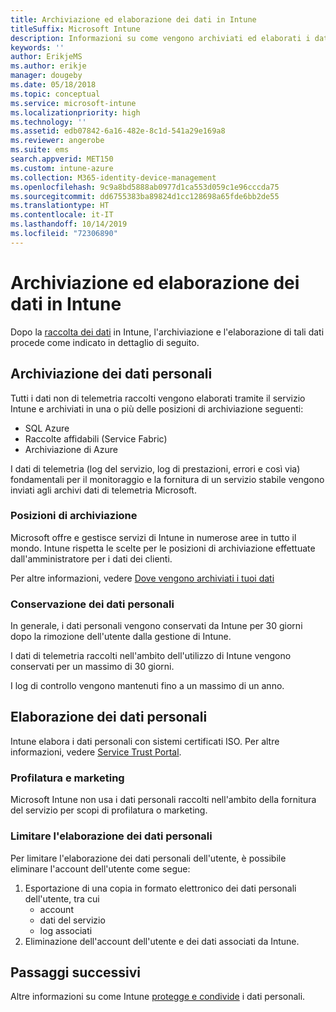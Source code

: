 ```yaml
---
title: Archiviazione ed elaborazione dei dati in Intune
titleSuffix: Microsoft Intune
description: Informazioni su come vengono archiviati ed elaborati i dati personali in Intune.
keywords: ''
author: ErikjeMS
ms.author: erikje
manager: dougeby
ms.date: 05/18/2018
ms.topic: conceptual
ms.service: microsoft-intune
ms.localizationpriority: high
ms.technology: ''
ms.assetid: edb07842-6a16-482e-8c1d-541a29e169a8
ms.reviewer: angerobe
ms.suite: ems
search.appverid: MET150
ms.custom: intune-azure
ms.collection: M365-identity-device-management
ms.openlocfilehash: 9c9a8bd5888ab0977d1ca553d059c1e96cccda75
ms.sourcegitcommit: dd6755383ba89824d1cc128698a65fde6bb2de55
ms.translationtype: HT
ms.contentlocale: it-IT
ms.lasthandoff: 10/14/2019
ms.locfileid: "72306890"
---
```

# <a name="data-storage-and-processing-in-intune"></a>Archiviazione ed elaborazione dei dati in Intune

Dopo la [raccolta dei dati](privacy-data-collect.md) in Intune, l'archiviazione e l'elaborazione di tali dati procede come indicato in dettaglio di seguito.

## <a name="storing-personal-data"></a>Archiviazione dei dati personali

Tutti i dati non di telemetria raccolti vengono elaborati tramite il servizio Intune e archiviati in una o più delle posizioni di archiviazione seguenti: 

- SQL Azure 
- Raccolte affidabili (Service Fabric)  
- Archiviazione di Azure 

I dati di telemetria (log del servizio, log di prestazioni, errori e così via) fondamentali per il monitoraggio e la fornitura di un servizio stabile vengono inviati agli archivi dati di telemetria Microsoft.

### <a name="storage-locations"></a>Posizioni di archiviazione

Microsoft offre e gestisce servizi di Intune in numerose aree in tutto il mondo. Intune rispetta le scelte per le posizioni di archiviazione effettuate dall'amministratore per i dati dei clienti.

Per altre informazioni, vedere [Dove vengono archiviati i tuoi dati](https://www.microsoft.com/trust-center/privacy/data-location)

### <a name="personal-data-retention"></a>Conservazione dei dati personali

In generale, i dati personali vengono conservati da Intune per 30 giorni dopo la rimozione dell'utente dalla gestione di Intune.

I dati di telemetria raccolti nell'ambito dell'utilizzo di Intune vengono conservati per un massimo di 30 giorni.

I log di controllo vengono mantenuti fino a un massimo di un anno.

## <a name="processing-personal-data"></a>Elaborazione dei dati personali

Intune elabora i dati personali con sistemi certificati ISO. Per altre informazioni, vedere [Service Trust Portal](https://www.microsoft.com/en-us/TrustCenter/stp).

### <a name="profiling-and-marketing"></a>Profilatura e marketing

Microsoft Intune non usa i dati personali raccolti nell'ambito della fornitura del servizio per scopi di profilatura o marketing. 

### <a name="restrict-processing-of-personal-data"></a>Limitare l'elaborazione dei dati personali

Per limitare l'elaborazione dei dati personali dell'utente, è possibile eliminare l'account dell'utente come segue:
1. Esportazione di una copia in formato elettronico dei dati personali dell'utente, tra cui
    - account
    - dati del servizio
    - log associati
2. Eliminazione dell'account dell'utente e dei dati associati da Intune.

## <a name="next-steps"></a>Passaggi successivi

Altre informazioni su come Intune [protegge e condivide](privacy-data-secure-share.md) i dati personali. 
